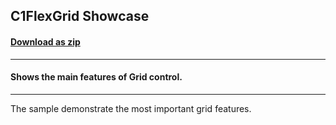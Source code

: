 ## C1FlexGrid Showcase
#### [Download as zip](https://grapecity.github.io/DownGit/#/home?url=https://github.com/GrapeCity/ComponentOne-WPF-Samples/tree/master/NET_4.6.2/C1.WPF.FlexGrid/CS/ShowCase/ShowCase)
____
#### Shows the main features of Grid control.
____
The sample demonstrate the most important grid features.
